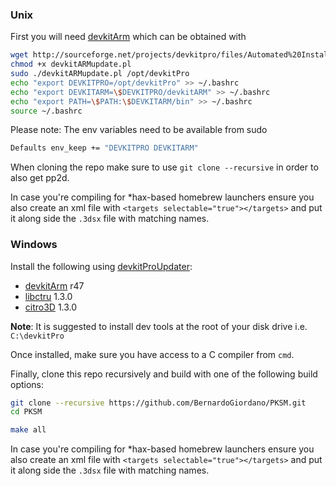 ### Unix
First you will need [devkitArm] which can be obtained with

```bash
wget http://sourceforge.net/projects/devkitpro/files/Automated%20Installer/devkitARMupdate.pl
chmod +x devkitARMupdate.pl
sudo ./devkitARMupdate.pl /opt/devkitPro
echo "export DEVKITPRO=/opt/devkitPro" >> ~/.bashrc
echo "export DEVKITARM=\$DEVKITPRO/devkitARM" >> ~/.bashrc
echo "export PATH=\$PATH:\$DEVKITARM/bin" >> ~/.bashrc
source ~/.bashrc
```

Please note: The env variables need to be available from sudo

```bash
Defaults env_keep += "DEVKITPRO DEVKITARM"
```

When cloning the repo make sure to use `git clone --recursive` in order to also get pp2d.

In case you're compiling for *hax-based homebrew launchers ensure you also create an xml file with 
`<targets selectable="true"></targets>` and put it along side the `.3dsx` file with matching names.

### Windows
Install the following using [devkitProUpdater]:
* [devkitArm] r47
* [libctru] 1.3.0
* [citro3D] 1.3.0

**Note**: It is suggested to install dev tools at the root of your disk drive i.e. `C:\devkitPro`

Once installed, make sure you have access to a C compiler from `cmd`.

Finally, clone this repo recursively and build with one of the following build options:

```bash
git clone --recursive https://github.com/BernardoGiordano/PKSM.git
cd PKSM

make all
```

In case you're compiling for *hax-based homebrew launchers ensure you also create an xml file with 
`<targets selectable="true"></targets>` and put it along side the `.3dsx` file with matching names.

[//]: # (These are reference links used in the body of this note and get stripped out when the markdown processor does its job. 
There is no need to format nicely because it shouldn't be seen. 
Thanks SO - http://stackoverflow.com/questions/4823468/store-comments-in-markdown-syntax)

[devkitProUpdater]: <https://sourceforge.net/projects/devkitpro/>
[devkitArm]: <https://sourceforge.net/projects/devkitpro/files/devkitARM/>
[citro3D]: <https://sourceforge.net/projects/devkitpro/files/citro3d/>
[libctru]: <https://sourceforge.net/projects/devkitpro/files/libctru/>
